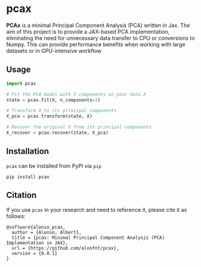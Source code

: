# pcax

**PCAx** is a minimal Principal Component Analysis (PCA) written in Jax.
The aim of this project is to provide a JAX-based PCA implementation, eliminating the need for unnecessary data transfer to CPU or conversions to Numpy. This can provide performance benefits when working with large datasets or in GPU-intensive workflow

## Usage
```python
import pcax

# Fit the PCA model with 3 components on your data X
state = pcax.fit(X, n_components=3)

# Transform X to its principal components
X_pca = pcax.transform(state, X)

# Recover the original X from its principal components
X_recover = pcax.recover(state, X_pca)
```

## Installation
`pcax` can be installed from PyPI via `pip`
```
pip install pcax
```

## Citation
If you use `pcax` in your research and need to reference it, please cite it as follows:
```
@software{alonso_pcax,
  author = {Alonso, Albert},
  title = {pcax: Minimal Principal Component Analysis (PCA) Implementation in JAX},
  url = {https://github.com/alonfnt/pcax},
  version = {0.0.1}
}
```
